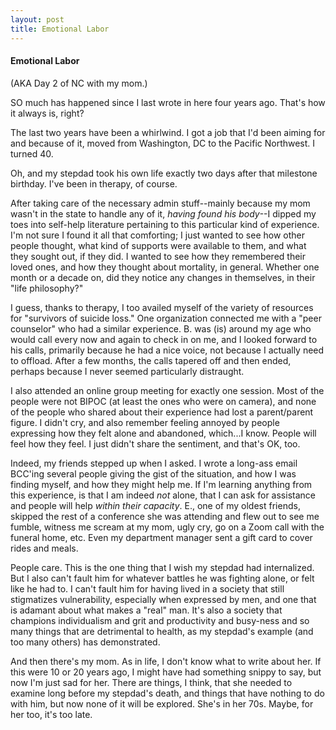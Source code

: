 ```yaml
---
layout: post
title: Emotional Labor
---
```


<h4>Emotional Labor</h4>

(AKA Day 2 of NC with my mom.)

SO much has happened since I last wrote in here four years ago. That's how it always is, right? 

The last two years have been a whirlwind. I got a job that I'd been aiming for and because of it, moved from Washington, DC to the Pacific Northwest. I turned 40. 

Oh, and my stepdad took his own life exactly two days after that milestone birthday. I've been in therapy, of course.

After taking care of the necessary admin stuff--mainly because my mom wasn't in the state to handle any of it, <em>having found his body</em>--I dipped my toes into self-help literature pertaining to this particular kind of experience. I'm not sure I found it all that comforting; I just wanted to see how other people thought, what kind of supports were available to them, and what they sought out, if they did. I wanted to see how they remembered their loved ones, and how they thought about mortality, in general. Whether one month or a decade on, did they notice any changes in themselves, in their "life philosophy?"

I guess, thanks to therapy, I too availed myself of the variety of resources for "survivors of suicide loss." One organization connected me with a "peer counselor" who had a similar experience. B. was (is) around my age who would call every now and again to check in on me, and I looked forward to his calls, primarily because he had a nice voice, not because I actually need to offload. After a few months, the calls tapered off and then ended, perhaps because I never seemed particularly distraught.

I also attended an online group meeting for exactly one session. Most of the people were not BIPOC (at least the ones who were on camera), and none of the people who shared about their experience had lost a parent/parent figure. I didn't cry, and also remember feeling annoyed by people expressing how they felt alone and abandoned, which...I know. People will feel how they feel. I just didn't share the sentiment, and that's OK, too.

Indeed, my friends stepped up when I asked. I wrote a long-ass email BCC'ing several people giving the gist of the situation, and how I was finding myself, and how they might help me. If I'm learning anything from this experience, is that I am indeed <em>not</em> alone, that I can ask for assistance and people will help <em>within their capacity</em>. E., one of my oldest friends, skipped the rest of a conference she was attending and flew out to see me fumble, witness me scream at my mom, ugly cry, go on a Zoom call with the funeral home, etc. Even my department manager sent a gift card to cover rides and meals. 

People care. This is the one thing that I wish my stepdad had internalized. But I also can't fault him for whatever battles he was fighting alone, or felt like he had to. I can't fault him for having lived in a society that still stigmatizes vulnerability, especially when expressed by men, and one that is adamant about what makes a "real" man. It's also a society that champions individualism and grit and productivity and busy-ness and so many things that are detrimental to health, as my stepdad's example (and too many others) has demonstrated.

And then there's my mom. As in life, I don't know what to write about her. If this were 10 or 20 years ago, I might have had something snippy to say, but now I'm just sad for her. There are things, I think, that she needed to examine long before my stepdad's death, and things that have nothing to do with him, but now none of it will be explored. She's in her 70s. Maybe, for her too, it's too late. 


